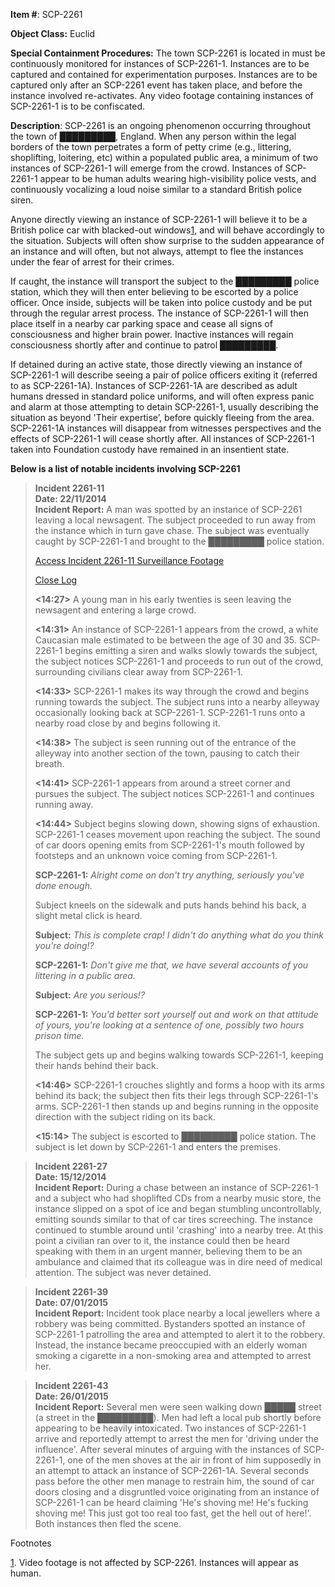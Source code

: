   
**Item #**: SCP-2261

**Object Class:** Euclid

**Special Containment Procedures:** The town SCP-2261 is located in must be continuously monitored for instances of SCP-2261-1. Instances are to be captured and contained for experimentation purposes. Instances are to be captured only after an SCP-2261 event has taken place, and before the instance involved re-activates. Any video footage containing instances of SCP-2261-1 is to be confiscated.

**Description**: SCP-2261 is an ongoing phenomenon occurring throughout the town of █████████, England. When any person within the legal borders of the town perpetrates a form of petty crime (e.g., littering, shoplifting, loitering, etc) within a populated public area, a minimum of two instances of SCP-2261-1 will emerge from the crowd. Instances of SCP-2261-1 appear to be human adults wearing high-visibility police vests, and continuously vocalizing a loud noise similar to a standard British police siren.

Anyone directly viewing an instance of SCP-2261-1 will believe it to be a British police car with blacked-out windows[1](javascript:;), and will behave accordingly to the situation. Subjects will often show surprise to the sudden appearance of an instance and will often, but not always, attempt to flee the instances under the fear of arrest for their crimes.

If caught, the instance will transport the subject to the █████████ police station, which they will then enter believing to be escorted by a police officer. Once inside, subjects will be taken into police custody and be put through the regular arrest process. The instance of SCP-2261-1 will then place itself in a nearby car parking space and cease all signs of consciousness and higher brain power. Inactive instances will regain consciousness shortly after and continue to patrol █████████.

If detained during an active state, those directly viewing an instance of SCP-2261-1 will describe seeing a pair of police officers exiting it (referred to as SCP-2261-1A). Instances of SCP-2261-1A are described as adult humans dressed in standard police uniforms, and will often express panic and alarm at those attempting to detain SCP-2261-1, usually describing the situation as beyond 'Their expertise’, before quickly fleeing from the area. SCP-2261-1A instances will disappear from witnesses perspectives and the effects of SCP-2261-1 will cease shortly after. All instances of SCP-2261-1 taken into Foundation custody have remained in an insentient state.

**Below is a list of notable incidents involving SCP-2261**

> **Incident 2261-11**  
> **Date: 22/11/2014**  
> **Incident Report:** A man was spotted by an instance of SCP-2261 leaving a local newsagent. The subject proceeded to run away from the instance which in turn gave chase. The subject was eventually caught by SCP-2261-1 and brought to the █████████ police station.
> 
> [Access Incident 2261-11 Surveillance Footage](javascript:;)
> 
> [Close Log](javascript:;)
> 
> **<Begin Log>**
> 
> **<14:27>** A young man in his early twenties is seen leaving the newsagent and entering a large crowd.
> 
> **<14:31>** An instance of SCP-2261-1 appears from the crowd, a white Caucasian male estimated to be between the age of 30 and 35. SCP-2261-1 begins emitting a siren and walks slowly towards the subject, the subject notices SCP-2261-1 and proceeds to run out of the crowd, surrounding civilians clear away from SCP-2261-1.
> 
> **<14:33>** SCP-2261-1 makes its way through the crowd and begins running towards the subject. The subject runs into a nearby alleyway occasionally looking back at SCP-2261-1. SCP-2261-1 runs onto a nearby road close by and begins following it.
> 
> **<14:38>** The subject is seen running out of the entrance of the alleyway into another section of the town, pausing to catch their breath.
> 
> **<14:41>** SCP-2261-1 appears from around a street corner and pursues the subject. The subject notices SCP-2261-1 and continues running away.
> 
> **<14:44>** Subject begins slowing down, showing signs of exhaustion. SCP-2261-1 ceases movement upon reaching the subject. The sound of car doors opening emits from SCP-2261-1's mouth followed by footsteps and an unknown voice coming from SCP-2261-1.
> 
> **SCP-2261-1:** _Alright come on don't try anything, seriously you've done enough._
> 
> Subject kneels on the sidewalk and puts hands behind his back, a slight metal click is heard.
> 
> **Subject:** _This is complete crap! I didn't do anything what do you think you're doing!?_
> 
> **SCP-2261-1:** _Don't give me that, we have several accounts of you littering in a public area._
> 
> **Subject:** _Are you serious!?_
> 
> **SCP-2261-1:** _You'd better sort yourself out and work on that attitude of yours, you're looking at a sentence of one, possibly two hours prison time._
> 
> The subject gets up and begins walking towards SCP-2261-1, keeping their hands behind their back.
> 
> **<14:46>** SCP-2261-1 crouches slightly and forms a hoop with its arms behind its back; the subject then fits their legs through SCP-2261-1's arms. SCP-2261-1 then stands up and begins running in the opposite direction with the subject riding on its back.
> 
> **<15:14>** The subject is escorted to █████████ police station. The subject is let down by SCP-2261-1 and enters the premises.
> 
> **<End Log>**

> **Incident 2261-27**  
> **Date: 15/12/2014**  
> **Incident Report:** During a chase between an instance of SCP-2261-1 and a subject who had shoplifted CDs from a nearby music store, the instance slipped on a spot of ice and began stumbling uncontrollably, emitting sounds similar to that of car tires screeching. The instance continued to stumble around until 'crashing' into a nearby tree. At this point a civilian ran over to it, the instance could then be heard speaking with them in an urgent manner, believing them to be an ambulance and claimed that its colleague was in dire need of medical attention. The subject was never detained.

> **Incident 2261-39**  
> **Date: 07/01/2015**  
> **Incident Report:** Incident took place nearby a local jewellers where a robbery was being committed. Bystanders spotted an instance of SCP-2261-1 patrolling the area and attempted to alert it to the robbery. Instead, the instance became preoccupied with an elderly woman smoking a cigarette in a non-smoking area and attempted to arrest her.

> **Incident 2261-43**  
> **Date: 26/01/2015**  
> **Incident Report:** Several men were seen walking down █████ street (a street in the █████████). Men had left a local pub shortly before appearing to be heavily intoxicated. Two instances of SCP-2261-1 arrive and reportedly attempt to arrest the men for 'driving under the influence'. After several minutes of arguing with the instances of SCP-2261-1, one of the men shoves at the air in front of him supposedly in an attempt to attack an instance of SCP-2261-1A. Several seconds pass before the other men manage to restrain him, the sound of car doors closing and a disgruntled voice originating from an instance of SCP-2261-1 can be heard claiming 'He's shoving me! He's fucking shoving me! This just got too real too fast, get the hell out of here!'. Both instances then fled the scene.

Footnotes

[1](javascript:;). Video footage is not affected by SCP-2261. Instances will appear as human.